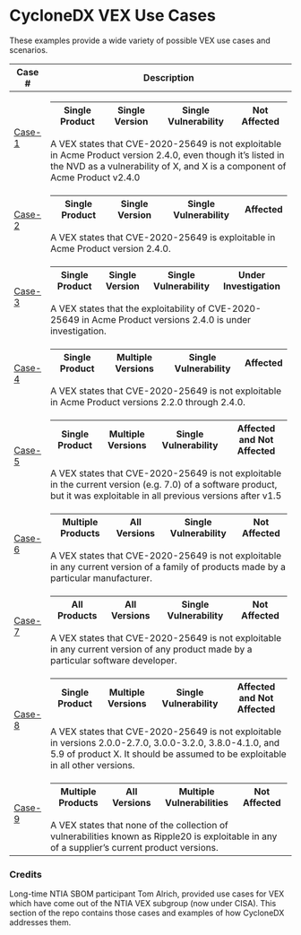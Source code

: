 # CycloneDX VEX Use Cases

These examples provide a wide variety of possible VEX use cases and scenarios.

| Case # | Description |
|------|------|
| [Case-1](Case-1) | <table><thead><tr><th>Single Product</th><th>Single Version</th><th>Single Vulnerability</th><th>Not Affected</th></tr></thead></table>A VEX states that CVE-2020-25649 is not exploitable in Acme Product version 2.4.0, even though it’s listed in the NVD as a vulnerability of X, and X is a component of Acme Product v2.4.0 |
| [Case-2](Case-2) | <table><thead><tr><th>Single Product</th><th>Single Version</th><th>Single Vulnerability</th><th>Affected</th></tr></thead></table>A VEX states that CVE-2020-25649 is exploitable in Acme Product version 2.4.0. |
| [Case-3](Case-3) | <table><thead><tr><th>Single Product</th><th>Single Version</th><th>Single Vulnerability</th><th>Under Investigation</th></tr></thead></table>A VEX states that the exploitability of CVE-2020-25649 in Acme Product versions 2.4.0 is under investigation. |
| [Case-4](Case-4) | <table><thead><tr><th>Single Product</th><th>Multiple Versions</th><th>Single Vulnerability</th><th>Affected</th></tr></thead></table>A VEX states that CVE-2020-25649 is not exploitable in Acme Product versions 2.2.0 through 2.4.0. |
| [Case-5](Case-5) | <table><thead><tr><th>Single Product</th><th>Multiple Versions</th><th>Single Vulnerability</th><th>Affected and Not Affected</th></tr></thead></table>A VEX states that CVE-2020-25649 is not exploitable in the current version (e.g. 7.0) of a software product, but it was exploitable in all previous versions after v1.5 |
| [Case-6](Case-6) | <table><thead><tr><th>Multiple Products</th><th>All Versions</th><th>Single Vulnerability</th><th>Not Affected</th></tr></thead></table>A VEX states that CVE-2020-25649 is not exploitable in any current version of a family of products made by a particular manufacturer. |
| [Case-7](Case-7) | <table><thead><tr><th>All Products</th><th>All Versions</th><th>Single Vulnerability</th><th>Not Affected</th></tr></thead></table>A VEX states that CVE-2020-25649 is not exploitable in any current version of any product made by a particular software developer. |
| [Case-8](Case-8) | <table><thead><tr><th>Single Product</th><th>Multiple Versions</th><th>Single Vulnerability</th><th>Affected and Not Affected</th></tr></thead></table>A VEX states that CVE-2020-25649 is not exploitable in versions 2.0.0-2.7.0, 3.0.0-3.2.0, 3.8.0-4.1.0, and 5.9 of product X. It should be assumed to be exploitable in all other versions. |
| [Case-9](Case-9) | <table><thead><tr><th>Multiple Products</th><th>All Versions</th><th>Multiple Vulnerabilities</th><th>Not Affected</th></tr></thead></table>A VEX states that none of the collection of vulnerabilities known as Ripple20 is exploitable in any of a supplier’s current product versions. |

### Credits

Long-time NTIA SBOM participant Tom Alrich, provided use cases for VEX which have come out of the
NTIA VEX subgroup (now under CISA). This section of the repo contains those cases and examples of how CycloneDX addresses them.

